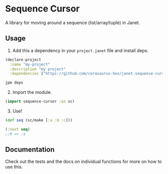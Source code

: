 # Sequence Cursor

A library for moving around a sequence (list/array/tuple) in Janet.

## Usage

1. Add this a dependency in your `project.janet` file and install deps.

```clojure
(declare-project
  :name "my-project"
  :description "my project"
  :dependencies ["https://github.com/corasaurus-hex/janet-sequence-cursor"])
```

```sh
jpm deps
```

2. Import the module.

```clojure
(import sequence-cursor :as sc)
```

3. Use!

```clojure
(def seq (sc/make [:a :b :c]))

(:next seq)
;;# => :a
```

## Documentation

Check out the tests and the docs on individual functions for more on how to use this.
